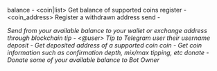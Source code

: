 balance - <coin|list> Get balance of supported coins
register - <coin_address> Register a withdrawn address
send - <amount> <coin name> <address> Send from your available balance to your wallet or exchange address through blockchain
tip - <amount> <coin name> <@user> Tip to Telegram user their username
deposit - <coin name> Get deposited address of a supported coin
coin - <coin name> Get coin information such as confirmation depth, mix/max tipping, etc
donate - <amount> <coin name> Donate some of your available balance to Bot Owner

